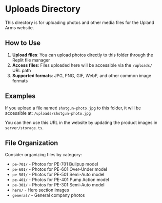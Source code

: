 # Uploads Directory

This directory is for uploading photos and other media files for the Upland Arms website.

## How to Use

1. **Upload files**: You can upload photos directly to this folder through the Replit file manager
2. **Access files**: Files uploaded here will be accessible via the `/uploads/` URL path
3. **Supported formats**: JPG, PNG, GIF, WebP, and other common image formats

## Examples

If you upload a file named `shotgun-photo.jpg` to this folder, it will be accessible at:
`/uploads/shotgun-photo.jpg`

You can then use this URL in the website by updating the product images in `server/storage.ts`.

## File Organization

Consider organizing files by category:
- `pe-701/` - Photos for PE-701 Bullpup model
- `pe-601/` - Photos for PE-601 Over-Under model
- `pe-501/` - Photos for PE-501 Semi-Auto model
- `pe-401/` - Photos for PE-401 Pump Action model
- `pe-301/` - Photos for PE-301 Semi-Auto model
- `hero/` - Hero section images
- `general/` - General company photos